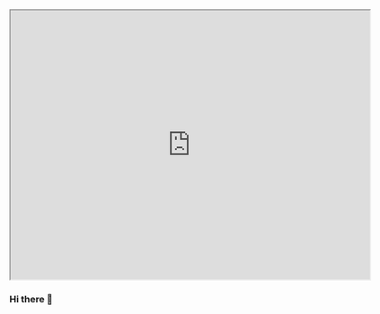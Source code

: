 <iframe src="https://drive.google.com/file/d/1sepJBPKS4Nfhi-3ine5pW1PfhMW58QUI/preview" width="640" height="480" allow="autoplay"></iframe>

### Hi there 👋

<!--
**Mazensh88/Mazensh88** is a ✨ _special_ ✨ repository because its `README.md` (this file) appears on your GitHub profile.

Here are some ideas to get you started:

- 🔭 I’m currently working on ...
- 🌱 I’m currently learning ...
- 👯 I’m looking to collaborate on ...
- 🤔 I’m looking for help with ...
- 💬 Ask me about ...
- 📫 How to reach me: ...
- 😄 Pronouns: ...
- ⚡ Fun fact: ...
-->
